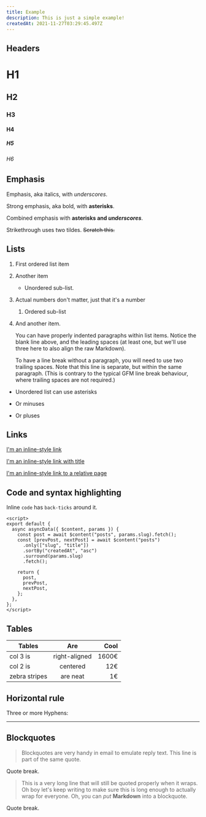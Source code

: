 ```yaml
---
title: Example
description: This is just a simple example!
createdAt: 2021-11-27T03:29:45.497Z
---
```


## Headers

# H1

## H2

### H3

#### H4

##### H5

###### H6

## Emphasis

Emphasis, aka italics, with _underscores_.

Strong emphasis, aka bold, with **asterisks**.

Combined emphasis with **asterisks and _underscores_**.

Strikethrough uses two tildes. ~~Scratch this.~~

## Lists

1. First ordered list item
2. Another item
   - Unordered sub-list.
3. Actual numbers don't matter, just that it's a number
   1. Ordered sub-list
4. And another item.

   You can have properly indented paragraphs within list items. Notice the blank line above, and the leading spaces (at least one, but we'll use three here to also align the raw Markdown).

   To have a line break without a paragraph, you will need to use two trailing spaces.
   Note that this line is separate, but within the same paragraph.
   (This is contrary to the typical GFM line break behaviour, where trailing spaces are not required.)

- Unordered list can use asterisks

* Or minuses

- Or pluses

## Links

[I'm an inline-style link](https://github.com)

[I'm an inline-style link with title](https://github.com "GitHub's Homepage")

[I'm an inline-style link to a relative page](/posts)

## Code and syntax highlighting

Inline `code` has `back-ticks` around it.

```vue {5-9} [pages/posts/[slug].vue]
<script>
export default {
  async asyncData({ $content, params }) {
    const post = await $content("posts", params.slug).fetch();
    const [prevPost, nextPost] = await $content("posts")
      .only(["slug", "title"])
      .sortBy("createdAt", "asc")
      .surround(params.slug)
      .fetch();

    return {
      post,
      prevPost,
      nextPost,
    };
  },
};
</script>
```

## Tables

| Tables        |      Are      |  Cool |
| ------------- | :-----------: | ----: |
| col 3 is      | right-aligned | 1600€ |
| col 2 is      |   centered    |   12€ |
| zebra stripes |   are neat    |    1€ |

## Horizontal rule

Three or more Hyphens:

---

## Blockquotes

> Blockquotes are very handy in email to emulate reply text.
> This line is part of the same quote.

Quote break.

> This is a very long line that will still be quoted properly when it wraps. Oh boy let's keep writing to make sure this is long enough to actually wrap for everyone. Oh, you can _put_ **Markdown** into a blockquote.

Quote break.
